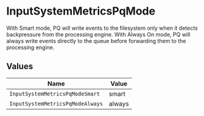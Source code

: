 # InputSystemMetricsPqMode

With Smart mode, PQ will write events to the filesystem only when it detects backpressure from the processing engine. With Always On mode, PQ will always write events directly to the queue before forwarding them to the processing engine.


## Values

| Name                             | Value                            |
| -------------------------------- | -------------------------------- |
| `InputSystemMetricsPqModeSmart`  | smart                            |
| `InputSystemMetricsPqModeAlways` | always                           |